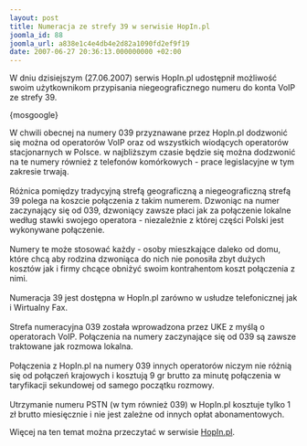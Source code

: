 ```yaml
---
layout: post
title: Numeracja ze strefy 39 w serwisie HopIn.pl
joomla_id: 88
joomla_url: a838e1c4e4db4e2d82a1090fd2ef9f19
date: 2007-06-27 20:36:13.000000000 +02:00
---
```

W dniu dzisiejszym (27.06.2007) serwis HopIn.pl udostępnił możliwość swoim użytkownikom przypisania niegeograficznego numeru do konta VoIP ze strefy 39.<p>{mosgoogle}</p><p>W chwili obecnej na numery 039 przyznawane przez HopIn.pl dodzwonić się można od operator&oacute;w VoIP oraz od wszystkich wiodących operator&oacute;w stacjonarnych w Polsce. w najbliższym czasie będzie się można dodzwonić na te numery r&oacute;wnież z telefon&oacute;w kom&oacute;rkowych - prace legislacyjne w tym zakresie trwają.<br /><br />R&oacute;żnica pomiędzy tradycyjną strefą geograficzną a niegeograficzną strefą 39 polega na koszcie połączenia z takim numerem. Dzwoniąc na numer zaczynający się od 039, dzwoniący zawsze płaci jak za połączenie lokalne według stawki swojego operatora - niezależnie z kt&oacute;rej części Polski jest wykonywane połączenie.<br /><br />Numery te może stosować każdy - osoby mieszkające daleko od domu, kt&oacute;re chcą aby rodzina dzwoniąca do nich nie ponosiła zbyt dużych koszt&oacute;w jak i firmy chcące obniżyć swoim kontrahentom koszt połączenia z nimi.<br /><br />Numeracja 39 jest dostępna w HopIn.pl zar&oacute;wno w usłudze telefonicznej jak i Wirtualny Fax.<br /><br />Strefa numeracyjna 039 została wprowadzona przez UKE z myślą o operatorach VoIP. Połączenia na numery zaczynające się od 039 są zawsze traktowane jak rozmowa lokalna.<br /><br />Połączenia z HopIn.pl na numery 039 innych operator&oacute;w niczym nie r&oacute;żnią się od połączeń krajowych i kosztują 9 gr brutto za minutę połączenia w taryfikacji sekundowej od samego początku rozmowy.<br /><br />Utrzymanie numeru PSTN (w tym r&oacute;wnież 039) w HopIn.pl kosztuje tylko 1 zł brutto miesięcznie i nie jest zależne od innych opłat abonamentowych.</p><p>Więcej na ten temat można przeczytać w serwisie <a href="http://www.hopin.pl/content/view/261/119/">HopIn.pl</a>.</p>
